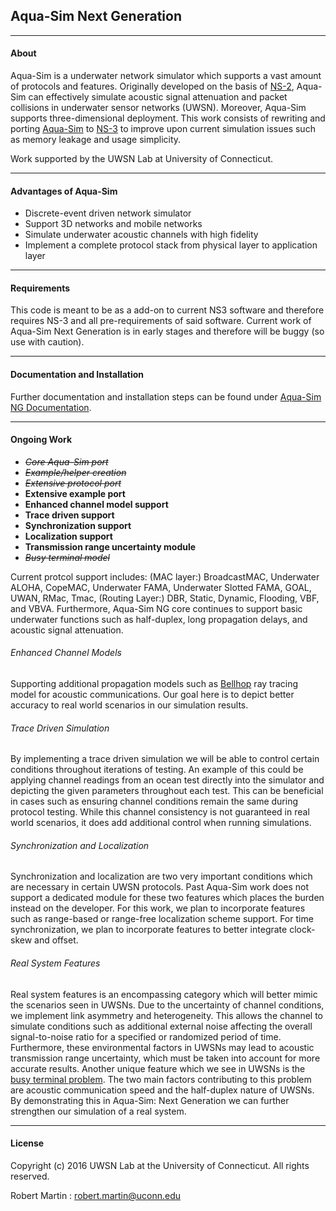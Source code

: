 ## Aqua-Sim Next Generation

-------------------------------------

#### About

Aqua-Sim is a underwater network simulator which supports a vast amount of protocols and features. Originally developed on the basis of [NS-2](http://www.isi.edu/nsnam/ns/), Aqua-Sim can effectively simulate acoustic signal attenuation and packet collisions in underwater sensor networks (UWSN). Moreover, Aqua-Sim supports three-dimensional deployment. This work consists of rewriting and porting [Aqua-Sim](http://uwsn.engr.uconn.edu/wiki/index.php?title=Aqua-Sim&redirect=no) to [NS-3](http://www.nsnam.org) to improve upon current simulation issues such as memory leakage and usage simplicity.

Work supported by the UWSN Lab at University of Connecticut.

--------------------------------------
#### Advantages of Aqua-Sim
- Discrete-event driven network simulator
- Support 3D networks and mobile networks
- Simulate underwater acoustic channels with high fidelity
- Implement a complete protocol stack from physical layer to application layer

--------------------------------------

#### Requirements
This code is meant to be as a add-on to current NS3 software and therefore requires NS-3 and all pre-requirements of said software. Current work of Aqua-Sim Next Generation is in early stages and therefore will be buggy (so use with caution). 

--------------------------------------

#### Documentation and Installation
Further documentation and installation steps can be found under [Aqua-Sim NG Documentation](Aqua-Sim%20NG%20Documentation.pdf).

--------------------------------------
#### Ongoing Work

- ~~_Core Aqua-Sim port_~~
- ~~_Example/helper creation_~~
- ~~_Extensive protocol port_~~
- **Extensive example port**
- **Enhanced channel model support**
- **Trace driven support**
- **Synchronization support**
- **Localization support**
- **Transmission range uncertainty module**
- ~~_Busy terminal model_~~


Current protcol support includes: (MAC layer:) BroadcastMAC, Underwater ALOHA, CopeMAC, Underwater FAMA, Underwater Slotted FAMA, GOAL, UWAN, RMac, Tmac, (Routing Layer:) DBR, Static, Dynamic, Flooding, VBF, and VBVA. Furthermore, Aqua-Sim NG core continues to support basic underwater functions such as half-duplex, long propagation delays, and acoustic signal attenuation. 

###### Enhanced Channel Models
Supporting additional propagation models such as [Bellhop](http://oalib.hlsresearch.com/Rays/) ray tracing model for acoustic communications. Our goal here is to depict better accuracy to real world scenarios in our simulation results.

###### Trace Driven Simulation
By implementing a trace driven simulation we will be able to control certain conditions throughout iterations of testing. An example of this could be applying channel readings from an ocean test directly into the simulator and depicting the given parameters throughout each test. This can be beneficial in cases such as ensuring channel conditions remain the same during protocol testing. While this channel consistency is not guaranteed in real world scenarios, it does add additional control when running simulations.

###### Synchronization and Localization
Synchronization and localization are two very important conditions which are necessary in certain UWSN protocols. Past Aqua-Sim work does not support a dedicated module for these two features which places the burden instead on the developer. For this work, we plan to incorporate features such as range-based or range-free localization scheme support. For time synchronization, we plan to incorporate features to better integrate clock-skew and offset.

###### Real System Features
Real system features is an encompassing category which will better mimic the scenarios seen in UWSNs. Due to the uncertainty of channel conditions, we implement link asymmetry and heterogeneity. This allows the channel to simulate conditions such as additional external noise affecting the overall signal-to-noise ratio for a specified or randomized period of time. Furthermore, these environmental factors in UWSNs may lead to acoustic transmission range uncertainty, which must be taken into account for more accurate results. Another unique feature which we see in UWSNs is the [busy terminal problem](http://dl.acm.org/citation.cfm?id=2674593). The two main factors contributing to this problem are acoustic communication speed and the half-duplex nature of UWSNs. By demonstrating this in Aqua-Sim: Next Generation we can further strengthen our simulation of a real system.

--------------------------------------
#### License

Copyright (c) 2016 UWSN Lab at the University of Connecticut.
All rights reserved.

Robert Martin : <robert.martin@uconn.edu>
